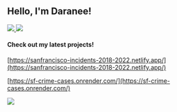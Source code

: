 <h2> Hello, I'm Daranee! </h2> 

<a href= "https://www.linkedin.com/in/daraneeS/" target="_blank">
  <img src="https://img.shields.io/badge/-LinkedIn-0077B5?style=flat&logo=Linkedin&logoColor=white"/>
</a> 
<a href= "mailto:daraneecsrx@gmail.com">
  <img src="https://img.shields.io/badge/-Gmail-c14438?style=flat&logo=Gmail&logoColor=white"/>
</a>

<h4>Check out my latest projects!</h4>

[https://sanfrancisco-incidents-2018-2022.netlify.app/](https://sanfrancisco-incidents-2018-2022.netlify.app/)

[https://sf-crime-cases.onrender.com/](https://sf-crime-cases.onrender.com/)

![](sf_map.gif)


